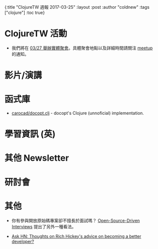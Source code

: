 {:title "ClojureTW 週報 2017-03-25"
:layout :post
:author "coldnew"
:tags  ["clojure"]
:toc true}

# ClojureTW 活動

* 我們將在 [03/27 舉辦實體聚會](https://www.meetup.com/Clojure-tw/events/237850316/)。具體聚會地點以及詳細時間請關注 [meetup](https://www.meetup.com/Clojure-tw/events/237850316/) 的通知。

# 影片/演講

# 函式庫

* [carocad/docopt.clj](https://github.com/carocad/docopt.clj) - docopt's Clojure (unnoficial) implementation.

# 學習資訊 (英)

# 其他 Newsletter

# 研討會


# 其他

* 你有參與開放原始碼專案卻不擅長於面試嗎？ [Open-Source-Driven Interviews](https://medium.com/@MichaelCiurus/open-source-driven-interviews-38efdfe2b061#.1h2uggv56) 提出了另外一種看法。

* [Ask HN: Thoughts on Rich Hickey's advice on becoming a better developer?](https://news.ycombinator.com/item?id=9058437)